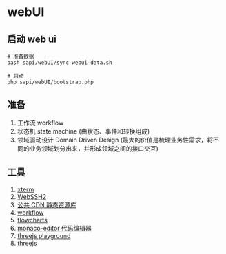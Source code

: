 # webUI

## 启动 web ui

```shell
# 准备数据
bash sapi/webUI/sync-webui-data.sh

# 启动
php sapi/webUI/bootstrap.php

```

## 准备
1. 工作流 workflow
1. 状态机 state machine (由状态、事件和转换组成)
1. 领域驱动设计 Domain Driven Design (最大的价值是梳理业务性需求，将不同的业务领域划分出来，并形成领域之间的接口交互)


## 工具
1. [xterm](http://xtermjs.org/)
1. [WebSSH2](https://github.com/billchurch/webssh2.git)
1. [公共 CDN 静态资源库](https://github.com/justjavac/ReplaceGoogleCDN/blob/master/public-cdn.md)
1. [workflow](https://symfony.com/doc/current/workflow.html)
1. [flowcharts](https://github.com/alyssaxuu/flowy.git)
1. [monaco-editor 代码编辑器 ](https://microsoft.github.io/monaco-editor/)
1. [threejs playground](https://threejs.org/playground/)
1. [threejs](https://threejs.org/)
